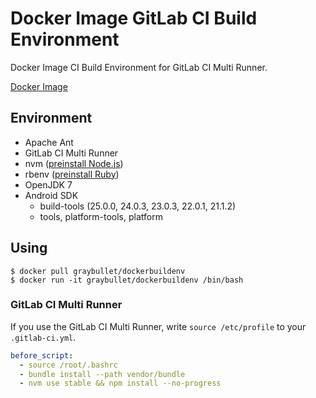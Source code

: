 # Docker Image GitLab CI Build Environment
Docker Image CI Build Environment for GitLab CI Multi Runner.

[Docker Image](https://hub.docker.com/r/graybullet/dockerbuildenv/)


## Environment
* Apache Ant
* GitLab CI Multi Runner
* nvm ([preinstall Node.js](node_versions.list))
* rbenv ([preinstall Ruby](ruby_versions.list))
* OpenJDK 7
* Android SDK
  - build-tools (25.0.0, 24.0.3, 23.0.3, 22.0.1, 21.1.2)
  - tools, platform-tools, platform


## Using
```
$ docker pull graybullet/dockerbuildenv
$ docker run -it graybullet/dockerbuildenv /bin/bash
```


### GitLab CI Multi Runner
If you use the GitLab CI Multi Runner, write `source /etc/profile` to your `.gitlab-ci.yml`.

```yml
before_script:
  - source /root/.bashrc
  - bundle install --path vendor/bundle
  - nvm use stable && npm install --no-progress
```
